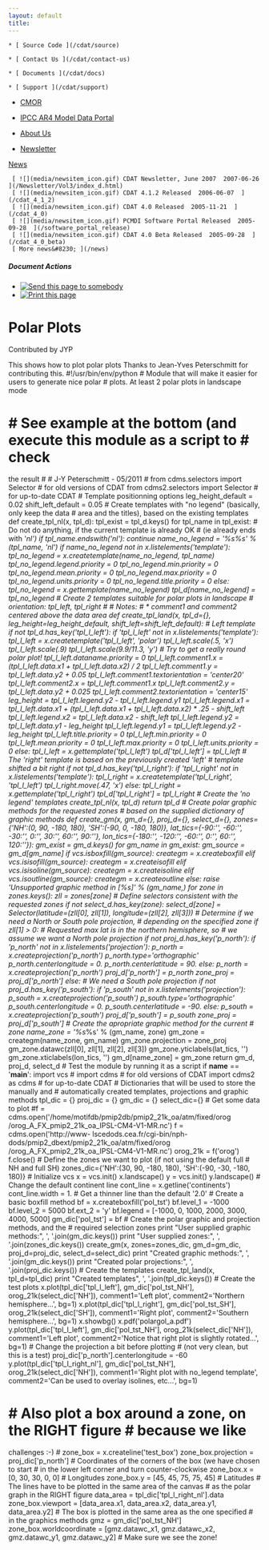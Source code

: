 ```yaml
---
layout: default
title: 
---
```


    * [ Source Code ](/cdat/source)

    * [ Contact Us ](/cdat/contact-us)

    * [ Documents ](/cdat/docs)

    * [ Support ](/cdat/support)

  * [ CMOR ](/cmor)

  * [ IPCC AR4 Model Data Portal ](/esg_data_portal)

  * [ About Us ](/about)

  * [ Newsletter ](/Newsletter)

[ News ](/news)

     [ ![](media/newsitem_icon.gif) CDAT Newsletter, June 2007  2007-06-26  ](/Newsletter/Vol3/index_d.html)
     [ ![](media/newsitem_icon.gif) CDAT 4.1.2 Released  2006-06-07  ](/cdat_4_1_2)
     [ ![](media/newsitem_icon.gif) CDAT 4.0 Released  2005-11-21  ](/cdat_4_0)
     [ ![](media/newsitem_icon.gif) PCMDI Software Portal Released  2005-09-28  ](/software_portal_release)
     [ ![](media/newsitem_icon.gif) CDAT 4.0 Beta Released  2005-09-28  ](/cdat_4_0_beta)
     [ More news&#8230; ](/news)

#####  Document Actions

  * [ ![Send this page to somebody](media/mail_icon.gif) ](/cdat/tutorials/polar-plots/polar-plots/sendto_form)
  * [ ![Print this page](media/print_icon.gif) ](/this.print\(\))

#  Polar Plots

Contributed by JYP

This shows how to plot polar plots Thanks to Jean-Yves Peterschmitt for
contributing this. #!/usr/bin/env/python # Module that will make it easier for
users to generate nice polar # plots. At least 2 polar plots in landscape mode
# # See example at the bottom (and execute this module as a script to # check
the result # # J-Y Peterschmitt - 05/2011 # from cdms.selectors import
Selector # for old versions of CDAT from cdms2.selectors import Selector # for
up-to-date CDAT # Template positionning options leg_height_default = 0.02
shift_left_default = 0.05 # Create templates with "no legend" (basically, only
keep the data # area and the titles), based on the existing templates def
create_tpl_nl(x, tpl_d): tpl_exist = tpl_d.keys() for tpl_name in tpl_exist: #
Do not do anything, if the current template is already OK # (ie already ends
with '_nl') if tpl_name.endswith('_nl'): continue name_no_legend = '%s_%s' %
(tpl_name, 'nl') if name_no_legend not in x.listelements('template'):
tpl_no_legend = x.createtemplate(name_no_legend, tpl_name)
tpl_no_legend.legend.priority = 0 tpl_no_legend.min.priority = 0
tpl_no_legend.mean.priority = 0 tpl_no_legend.max.priority = 0
tpl_no_legend.units.priority = 0 tpl_no_legend.title.priority = 0 else:
tpl_no_legend = x.gettemplate(name_no_legend) tpl_d[name_no_legend] =
tpl_no_legend # Create 2 templates suitable for polar plots in landscape #
orientation: tpl_left, tpl_right # # Notes: # * comment1 and comment2 centered
above the data area def create_tpl_land(x, tpl_d={},
leg_height=leg_height_default, shift_left=shift_left_default): # Left template
if not tpl_d.has_key('tpl_l_left'): if 'tpl_l_left' not in
x.listelements('template'): tpl_l_left = x.createtemplate('tpl_l_left',
'polar') tpl_l_left.scale(.5, 'x') tpl_l_left.scale(.9)
tpl_l_left.scale(9.9/11.3, 'y') # Try to get a really round polar plot!
tpl_l_left.dataname.priority = 0 tpl_l_left.comment1.x = (tpl_l_left.data.x1 +
tpl_l_left.data.x2) / 2 tpl_l_left.comment1.y = tpl_l_left.data.y2 + 0.05
tpl_l_left.comment1.textorientation = 'center20' tpl_l_left.comment2.x =
tpl_l_left.comment1.x tpl_l_left.comment2.y = tpl_l_left.data.y2 + 0.025
tpl_l_left.comment2.textorientation = 'center15' leg_height =
tpl_l_left.legend.y2 - tpl_l_left.legend.y1 tpl_l_left.legend.x1 =
tpl_l_left.data.x1 + (tpl_l_left.data.x1 + tpl_l_left.data.x2) * .25 -
shift_left tpl_l_left.legend.x2 = tpl_l_left.data.x2 - shift_left
tpl_l_left.legend.y2 = tpl_l_left.data.y1 - leg_height tpl_l_left.legend.y1 =
tpl_l_left.legend.y2 - leg_height tpl_l_left.title.priority = 0
tpl_l_left.min.priority = 0 tpl_l_left.mean.priority = 0
tpl_l_left.max.priority = 0 tpl_l_left.units.priority = 0 else: tpl_l_left =
x.gettemplate('tpl_l_left') tpl_d['tpl_l_left'] = tpl_l_left # The 'right'
template is based on the previously created 'left' # template shifted a bit
right if not tpl_d.has_key('tpl_l_right'): if 'tpl_l_right' not in
x.listelements('template'): tpl_l_right = x.createtemplate('tpl_l_right',
'tpl_l_left') tpl_l_right.move(.47, 'x') else: tpl_l_right =
x.gettemplate('tpl_l_right') tpl_d['tpl_l_right'] = tpl_l_right # Create the
'no legend' templates create_tpl_nl(x, tpl_d) return tpl_d # Create polar
graphic methods for the requested zones # based on the supplied dictionary of
graphic methods def create_gm(x, gm_d={}, proj_d={}, select_d={},
zones={'NH':(0, 90, -180, 180), 'SH':(-90, 0, -180, 180)}, lat_tics={-90:'',
-60:'', -30:'', 0:'', 30:'', 60:'', 90:''}, lon_tics={-180:'', -120:'',
-60:'', 0:'', 60:'', 120:''}): gm_exist = gm_d.keys() for gm_name in gm_exist:
gm_source = gm_d[gm_name] if vcs.isboxfill(gm_source): creategm =
x.createboxfill elif vcs.isisofill(gm_source): creategm = x.createisofill elif
vcs.isisoline(gm_source): creategm = x.createisoline elif
vcs.isoutline(gm_source): creategm = x.createoutline else: raise 'Unsupported
graphic method in [%s]' % (gm_name,) for zone in zones.keys(): zll =
zones[zone] # Define selectors consistent with the requested zones if not
select_d.has_key(zone): select_d[zone] = Selector(latitude=(zll[0], zll[1]),
longitude=(zll[2], zll[3])) # Determine if we need a North or South pole
projection, # depending on the specified zone if zll[1] > 0: # Requested max
lat is in the northern hemisphere, so # we assume we want a North pole
projection if not proj_d.has_key('p_north'): if 'p_north' not in
x.listelements('projection'): p_north = x.createprojection('p_north')
p_north.type='orthographic' p_north.centerlongitude = 0.
p_north.centerlatitude = 90. else: p_north = x.createprojection('p_north')
proj_d['p_north'] = p_north zone_proj = proj_d['p_north'] else: # We need a
South pole projection if not proj_d.has_key('p_south'): if 'p_south' not in
x.listelements('projection'): p_south = x.createprojection('p_south')
p_south.type='orthographic' p_south.centerlongitude = 0.
p_south.centerlatitude = -90. else: p_south = x.createprojection('p_south')
proj_d['p_south'] = p_south zone_proj = proj_d['p_south'] # Create the
apropriate graphic method for the current # zone name_zone = '%s_%s' %
(gm_name, zone) gm_zone = creategm(name_zone, gm_name) gm_zone.projection =
zone_proj gm_zone.datawc(zll[0], zll[1], zll[2], zll[3])
gm_zone.yticlabels(lat_tics, '') gm_zone.xticlabels(lon_tics, '')
gm_d[name_zone] = gm_zone return gm_d, proj_d, select_d # Test the module by
running it as a script if __name__ == '__main__': import vcs # import cdms #
for old versions of CDAT import cdms2 as cdms # for up-to-date CDAT #
Dictionaries that will be used to store the manually and # automatically
created templates, projections and graphic methods tpl_dic = {} proj_dic = {}
gm_dic = {} select_dic={} # Get some data to plot #f =
cdms.open('/home/motifdb/pmip2db/pmip2_21k_oa/atm/fixed/orog
/orog_A_FX_pmip2_21k_oa_IPSL-CM4-V1-MR.nc') f = cdms.open('http://www-
lscedods.cea.fr/cgi-bin/nph-dods/pmip2_dbext/pmip2_21k_oa/atm/fixed/orog
/orog_A_FX_pmip2_21k_oa_IPSL-CM4-V1-MR.nc') orog_21k = f('orog') f.close() #
Define the zones we want to plot (if not using the default full # NH and full
SH) zones_dic={'NH':(30, 90, -180, 180), 'SH':(-90, -30, -180, 180)} #
Initialize vcs x = vcs.init() x.landscape() y = vcs.init() y.landscape() #
Change the default continent line cont_line = x.getline('continents')
cont_line.width = 1. # Get a thinner line than the default '2.0' # Create a
basic boxfill method bf = x.createboxfill('pol_tst') bf.level_1 = -1000
bf.level_2 = 5000 bf.ext_2 = 'y' bf.legend = [-1000, 0, 1000, 2000, 3000,
4000, 5000] gm_dic['pol_tst'] = bf # Create the polar graphic and projection
methods, and the # required selection zones print "User supplied graphic
methods:", ', '.join(gm_dic.keys()) print "User supplied zones:", ',
'.join(zones_dic.keys()) create_gm(x, zones=zones_dic, gm_d=gm_dic,
proj_d=proj_dic, select_d=select_dic) print "Created graphic methods:", ',
'.join(gm_dic.keys()) print "Created polar projections:", ',
'.join(proj_dic.keys()) # Create the templates create_tpl_land(x,
tpl_d=tpl_dic) print "Created templates", ', '.join(tpl_dic.keys()) # Create
the test plots x.plot(tpl_dic['tpl_l_left'], gm_dic['pol_tst_NH'],
orog_21k(select_dic['NH']), comment1='Left plot', comment2='Northern
hemisphere...', bg=1) x.plot(tpl_dic['tpl_l_right'], gm_dic['pol_tst_SH'],
orog_21k(select_dic['SH']), comment1='Right plot', comment2='Southern
hemisphere...', bg=1) x.showbg() x.pdf('polargol_a.pdf')
y.plot(tpl_dic['tpl_l_left'], gm_dic['pol_tst_NH'],
orog_21k(select_dic['NH']), comment1='Left plot', comment2='Notice that right
plot is slightly rotated...', bg=1) # Change the projection a bit before
plotting # (not very clean, but this is a test)
proj_dic['p_north'].centerlongitude = -60 y.plot(tpl_dic['tpl_l_right_nl'],
gm_dic['pol_tst_NH'], orog_21k(select_dic['NH']), comment1='Right plot with
no_legend template', comment2='Can be used to overlay isolines, etc...', bg=1)
# # Also plot a box around a zone, on the RIGHT figure # because we like
challenges :-) # zone_box = x.createline('test_box') zone_box.projection =
proj_dic['p_north'] # Coordinates of the corners of the box (we have chosen to
start # in the lower left corner and turn counter-clockwise zone_box.x = [0,
30, 30, 0, 0] # Longitudes zone_box.y = [45, 45, 75, 75, 45] # Latitudes # The
lines have to be plotted in the same area of the canvas # as the polar graph
in the RIGHT figure data_area = tpl_dic['tpl_l_right_nl'].data
zone_box.viewport = [data_area.x1, data_area.x2, data_area.y1, data_area.y2] #
The box is plotted in the same area as the one specified # in the graphics
methods gmz = gm_dic['pol_tst_NH'] zone_box.worldcoordinate = [gmz.datawc_x1,
gmz.datawc_x2, gmz.datawc_y1, gmz.datawc_y2] # Make sure we see the zone!
